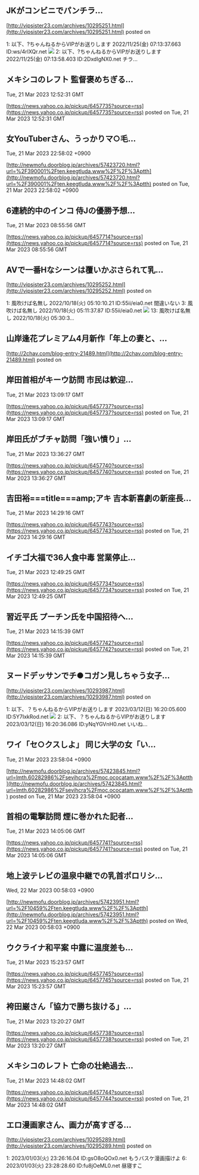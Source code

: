 

## JKがコンビニでパンチラ...
  

[http://vipsister23.com/archives/10295251.html](http://vipsister23.com/archives/10295251.html)
posted on 

<!--more-->

1: 以下、?ちゃんねるからVIPがお送りします 2022/11/25(金) 07:13:37.663 ID:ws/4rlXQr.net ![](https://livedoor.blogimg.jp/vipsister23/imgs/4/6/467cbfe7-s.jpg) 2: 以下、?ちゃんねるからVIPがお送りします 2022/11/25(金) 07:13:58.403 ID:2DxdIgNX0.net チラ...

## メキシコのレフト 監督褒めちぎる...
  Tue, 21 Mar 2023 12:52:31 GMT

[https://news.yahoo.co.jp/pickup/6457735?source=rss](https://news.yahoo.co.jp/pickup/6457735?source=rss)
posted on Tue, 21 Mar 2023 12:52:31 GMT

<!--more-->



##  女YouTuberさん、うっかりマ○毛...
  Tue, 21 Mar 2023 22:58:02 +0900

[http://newmofu.doorblog.jp/archives/57423720.html?url=%2F390001%2Ften.keegtluda.www%2F%2F%3Aptth](http://newmofu.doorblog.jp/archives/57423720.html?url=%2F390001%2Ften.keegtluda.www%2F%2F%3Aptth)
posted on Tue, 21 Mar 2023 22:58:02 +0900

<!--more-->



## 6連続的中のインコ 侍Jの優勝予想...
  Tue, 21 Mar 2023 08:55:56 GMT

[https://news.yahoo.co.jp/pickup/6457714?source=rss](https://news.yahoo.co.jp/pickup/6457714?source=rss)
posted on Tue, 21 Mar 2023 08:55:56 GMT

<!--more-->



## AVで一番Hなシーンは覆いかぶさられて乳...
  

[http://vipsister23.com/archives/10295252.html](http://vipsister23.com/archives/10295252.html)
posted on 

<!--more-->

1: 風吹けば名無し 2022/10/18(火) 05:10:10.21 ID:55ii/eia0.net 間違いない 3: 風吹けば名無し 2022/10/18(火) 05:11:37.87 ID:55ii/eia0.net ![](https://livedoor.blogimg.jp/vipsister23/imgs/7/4/74b8faa6-s.jpg) 13: 風吹けば名無し 2022/10/18(火) 05:30:3...

## 山岸逢花プレミアム4月新作「年上の妻と、...
  

[http://2chav.com/blog-entry-21489.html](http://2chav.com/blog-entry-21489.html)
posted on 

<!--more-->



## 岸田首相がキーウ訪問 市民は歓迎...
  Tue, 21 Mar 2023 13:09:17 GMT

[https://news.yahoo.co.jp/pickup/6457737?source=rss](https://news.yahoo.co.jp/pickup/6457737?source=rss)
posted on Tue, 21 Mar 2023 13:09:17 GMT

<!--more-->



## 岸田氏がブチャ訪問「強い憤り」...
  Tue, 21 Mar 2023 13:36:27 GMT

[https://news.yahoo.co.jp/pickup/6457740?source=rss](https://news.yahoo.co.jp/pickup/6457740?source=rss)
posted on Tue, 21 Mar 2023 13:36:27 GMT

<!--more-->



## 吉田裕===title===amp;アキ 吉本新喜劇の新座長...
  Tue, 21 Mar 2023 14:29:16 GMT

[https://news.yahoo.co.jp/pickup/6457743?source=rss](https://news.yahoo.co.jp/pickup/6457743?source=rss)
posted on Tue, 21 Mar 2023 14:29:16 GMT

<!--more-->



## イチゴ大福で36人食中毒 営業停止...
  Tue, 21 Mar 2023 12:49:25 GMT

[https://news.yahoo.co.jp/pickup/6457734?source=rss](https://news.yahoo.co.jp/pickup/6457734?source=rss)
posted on Tue, 21 Mar 2023 12:49:25 GMT

<!--more-->



## 習近平氏 プーチン氏を中国招待へ...
  Tue, 21 Mar 2023 14:15:39 GMT

[https://news.yahoo.co.jp/pickup/6457742?source=rss](https://news.yahoo.co.jp/pickup/6457742?source=rss)
posted on Tue, 21 Mar 2023 14:15:39 GMT

<!--more-->



## ヌードデッサンでチ●コガン見しちゃう女子...
  

[http://vipsister23.com/archives/10293987.html](http://vipsister23.com/archives/10293987.html)
posted on 

<!--more-->

1: 以下、？ちゃんねるからVIPがお送りします 2023/03/12(日) 16:20:05.600 ID:5Y7IxkRod.net ![](https://livedoor.blogimg.jp/vipsister23/imgs/2/a/2a7c9221-s.jpg) 2: 以下、？ちゃんねるからVIPがお送りします 2023/03/12(日) 16:20:36.086 ID:yNqYGVnH0.net いいね...

##  ワイ「セ○クスしよ」 同じ大学の女「い...
  Tue, 21 Mar 2023 23:58:04 +0900

[http://newmofu.doorblog.jp/archives/57423845.html?url=lmth.60282986%2Fsevihcra%2Fmoc.ococatam.www%2F%2F%3Aptth](http://newmofu.doorblog.jp/archives/57423845.html?url=lmth.60282986%2Fsevihcra%2Fmoc.ococatam.www%2F%2F%3Aptth)
posted on Tue, 21 Mar 2023 23:58:04 +0900

<!--more-->



## 首相の電撃訪問 煙に巻かれた記者...
  Tue, 21 Mar 2023 14:05:06 GMT

[https://news.yahoo.co.jp/pickup/6457741?source=rss](https://news.yahoo.co.jp/pickup/6457741?source=rss)
posted on Tue, 21 Mar 2023 14:05:06 GMT

<!--more-->



##  地上波テレビの温泉中継での乳首ポロリシ...
  Wed, 22 Mar 2023 00:58:03 +0900

[http://newmofu.doorblog.jp/archives/57423951.html?url=%2F10459%2Ften.keegtluda.www%2F%2F%3Aptth](http://newmofu.doorblog.jp/archives/57423951.html?url=%2F10459%2Ften.keegtluda.www%2F%2F%3Aptth)
posted on Wed, 22 Mar 2023 00:58:03 +0900

<!--more-->



## ウクライナ和平案 中露に温度差も...
  Tue, 21 Mar 2023 15:23:57 GMT

[https://news.yahoo.co.jp/pickup/6457745?source=rss](https://news.yahoo.co.jp/pickup/6457745?source=rss)
posted on Tue, 21 Mar 2023 15:23:57 GMT

<!--more-->



## 袴田巌さん「協力で勝ち抜ける」...
  Tue, 21 Mar 2023 13:20:27 GMT

[https://news.yahoo.co.jp/pickup/6457738?source=rss](https://news.yahoo.co.jp/pickup/6457738?source=rss)
posted on Tue, 21 Mar 2023 13:20:27 GMT

<!--more-->



## メキシコのレフト 亡命の壮絶過去...
  Tue, 21 Mar 2023 14:48:02 GMT

[https://news.yahoo.co.jp/pickup/6457744?source=rss](https://news.yahoo.co.jp/pickup/6457744?source=rss)
posted on Tue, 21 Mar 2023 14:48:02 GMT

<!--more-->



## エロ漫画家さん、画力が高すぎる...
  

[http://vipsister23.com/archives/10295289.html](http://vipsister23.com/archives/10295289.html)
posted on 

<!--more-->

1: 2023/01/03(火) 23:26:16.04 ID:gsO8oQOx0.net もうバスケ漫画描けよ 6: 2023/01/03(火) 23:28:28.60 ID:fu8jOeML0.net 昼寝すこ
